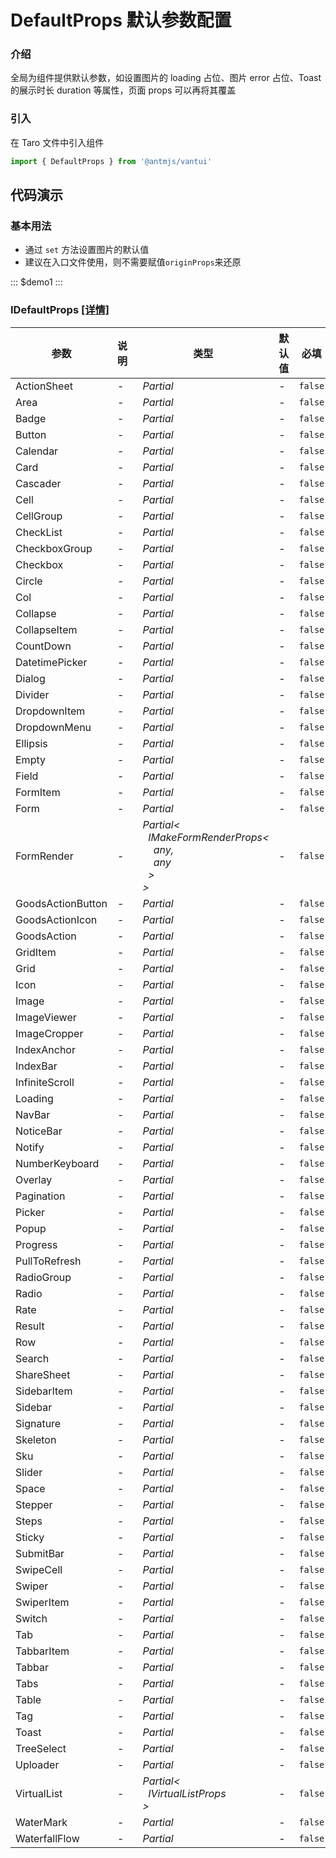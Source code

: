 # DefaultProps 默认参数配置

### 介绍

全局为组件提供默认参数，如设置图片的 loading 占位、图片 error 占位、Toast 的展示时长 duration 等属性，页面 props 可以再将其覆盖

### 引入

在 Taro 文件中引入组件

```js
import { DefaultProps } from '@antmjs/vantui'
```

## 代码演示

### 基本用法

- 通过 `set` 方法设置图片的默认值
- 建议在入口文件使用，则不需要赋值`originProps`来还原

::: $demo1 :::

### IDefaultProps [[详情]](https://github.com/AntmJS/vantui/tree/main/packages/vantui/types/default-props.d.ts)

| 参数              | 说明 | 类型                                                                                                                                                                                                                   | 默认值 | 必填    |
| ----------------- | ---- | ---------------------------------------------------------------------------------------------------------------------------------------------------------------------------------------------------------------------- | ------ | ------- |
| ActionSheet       | -    | _&nbsp;&nbsp;Partial<ActionSheetProps><br/>_                                                                                                                                                                           | -      | `false` |
| Area              | -    | _&nbsp;&nbsp;Partial<AreaProps><br/>_                                                                                                                                                                                  | -      | `false` |
| Badge             | -    | _&nbsp;&nbsp;Partial<BadgeProps><br/>_                                                                                                                                                                                 | -      | `false` |
| Button            | -    | _&nbsp;&nbsp;Partial<ButtonProps><br/>_                                                                                                                                                                                | -      | `false` |
| Calendar          | -    | _&nbsp;&nbsp;Partial<CalendarProps><br/>_                                                                                                                                                                              | -      | `false` |
| Card              | -    | _&nbsp;&nbsp;Partial<CardProps><br/>_                                                                                                                                                                                  | -      | `false` |
| Cascader          | -    | _&nbsp;&nbsp;Partial<CascaderProps><br/>_                                                                                                                                                                              | -      | `false` |
| Cell              | -    | _&nbsp;&nbsp;Partial<CellProps><br/>_                                                                                                                                                                                  | -      | `false` |
| CellGroup         | -    | _&nbsp;&nbsp;Partial<CellGroupProps><br/>_                                                                                                                                                                             | -      | `false` |
| CheckList         | -    | _&nbsp;&nbsp;Partial<CheckListProps><br/>_                                                                                                                                                                             | -      | `false` |
| CheckboxGroup     | -    | _&nbsp;&nbsp;Partial<CheckboxGroupProps><br/>_                                                                                                                                                                         | -      | `false` |
| Checkbox          | -    | _&nbsp;&nbsp;Partial<CheckboxProps><br/>_                                                                                                                                                                              | -      | `false` |
| Circle            | -    | _&nbsp;&nbsp;Partial<CircleProps><br/>_                                                                                                                                                                                | -      | `false` |
| Col               | -    | _&nbsp;&nbsp;Partial<ColProps><br/>_                                                                                                                                                                                   | -      | `false` |
| Collapse          | -    | _&nbsp;&nbsp;Partial<CollapseProps><br/>_                                                                                                                                                                              | -      | `false` |
| CollapseItem      | -    | _&nbsp;&nbsp;Partial<CollapseItemProps><br/>_                                                                                                                                                                          | -      | `false` |
| CountDown         | -    | _&nbsp;&nbsp;Partial<CountDownProps><br/>_                                                                                                                                                                             | -      | `false` |
| DatetimePicker    | -    | _&nbsp;&nbsp;Partial<DatetimePickerProps><br/>_                                                                                                                                                                        | -      | `false` |
| Dialog            | -    | _&nbsp;&nbsp;Partial<DialogProps><br/>_                                                                                                                                                                                | -      | `false` |
| Divider           | -    | _&nbsp;&nbsp;Partial<DividerProps><br/>_                                                                                                                                                                               | -      | `false` |
| DropdownItem      | -    | _&nbsp;&nbsp;Partial<DropdownItemProps><br/>_                                                                                                                                                                          | -      | `false` |
| DropdownMenu      | -    | _&nbsp;&nbsp;Partial<DropdownMenuProps><br/>_                                                                                                                                                                          | -      | `false` |
| Ellipsis          | -    | _&nbsp;&nbsp;Partial<EllipsisProps><br/>_                                                                                                                                                                              | -      | `false` |
| Empty             | -    | _&nbsp;&nbsp;Partial<EmptyProps><br/>_                                                                                                                                                                                 | -      | `false` |
| Field             | -    | _&nbsp;&nbsp;Partial<FieldProps><br/>_                                                                                                                                                                                 | -      | `false` |
| FormItem          | -    | _&nbsp;&nbsp;Partial<FormItemProps><br/>_                                                                                                                                                                              | -      | `false` |
| Form              | -    | _&nbsp;&nbsp;Partial<FormProps><br/>_                                                                                                                                                                                  | -      | `false` |
| FormRender        | -    | _&nbsp;&nbsp;Partial<<br/>&nbsp;&nbsp;&nbsp;&nbsp;IMakeFormRenderProps<<br/>&nbsp;&nbsp;&nbsp;&nbsp;&nbsp;&nbsp;any,<br/>&nbsp;&nbsp;&nbsp;&nbsp;&nbsp;&nbsp;any<br/>&nbsp;&nbsp;&nbsp;&nbsp;><br/>&nbsp;&nbsp;><br/>_ | -      | `false` |
| GoodsActionButton | -    | _&nbsp;&nbsp;Partial<GoodsActionButtonProps><br/>_                                                                                                                                                                     | -      | `false` |
| GoodsActionIcon   | -    | _&nbsp;&nbsp;Partial<GoodsActionIconProps><br/>_                                                                                                                                                                       | -      | `false` |
| GoodsAction       | -    | _&nbsp;&nbsp;Partial<GoodsActionProps><br/>_                                                                                                                                                                           | -      | `false` |
| GridItem          | -    | _&nbsp;&nbsp;Partial<GridItemProps><br/>_                                                                                                                                                                              | -      | `false` |
| Grid              | -    | _&nbsp;&nbsp;Partial<GridProps><br/>_                                                                                                                                                                                  | -      | `false` |
| Icon              | -    | _&nbsp;&nbsp;Partial<IconProps><br/>_                                                                                                                                                                                  | -      | `false` |
| Image             | -    | _&nbsp;&nbsp;Partial<ImageProps><br/>_                                                                                                                                                                                 | -      | `false` |
| ImageViewer       | -    | _&nbsp;&nbsp;Partial<ImageViewerProps><br/>_                                                                                                                                                                           | -      | `false` |
| ImageCropper      | -    | _&nbsp;&nbsp;Partial<ImageCropperProps><br/>_                                                                                                                                                                          | -      | `false` |
| IndexAnchor       | -    | _&nbsp;&nbsp;Partial<IndexAnchorProps><br/>_                                                                                                                                                                           | -      | `false` |
| IndexBar          | -    | _&nbsp;&nbsp;Partial<IndexBarProps><br/>_                                                                                                                                                                              | -      | `false` |
| InfiniteScroll    | -    | _&nbsp;&nbsp;Partial<InfiniteScrollProps><br/>_                                                                                                                                                                        | -      | `false` |
| Loading           | -    | _&nbsp;&nbsp;Partial<LoadingProps><br/>_                                                                                                                                                                               | -      | `false` |
| NavBar            | -    | _&nbsp;&nbsp;Partial<NavBarProps><br/>_                                                                                                                                                                                | -      | `false` |
| NoticeBar         | -    | _&nbsp;&nbsp;Partial<NoticeBarProps><br/>_                                                                                                                                                                             | -      | `false` |
| Notify            | -    | _&nbsp;&nbsp;Partial<NotifyProps><br/>_                                                                                                                                                                                | -      | `false` |
| NumberKeyboard    | -    | _&nbsp;&nbsp;Partial<NumberKeyboardProps><br/>_                                                                                                                                                                        | -      | `false` |
| Overlay           | -    | _&nbsp;&nbsp;Partial<OverlayProps><br/>_                                                                                                                                                                               | -      | `false` |
| Pagination        | -    | _&nbsp;&nbsp;Partial<PaginationProps><br/>_                                                                                                                                                                            | -      | `false` |
| Picker            | -    | _&nbsp;&nbsp;Partial<PickerProps><br/>_                                                                                                                                                                                | -      | `false` |
| Popup             | -    | _&nbsp;&nbsp;Partial<PopupProps><br/>_                                                                                                                                                                                 | -      | `false` |
| Progress          | -    | _&nbsp;&nbsp;Partial<ProgressProps><br/>_                                                                                                                                                                              | -      | `false` |
| PullToRefresh     | -    | _&nbsp;&nbsp;Partial<IPullToRefreshProps><br/>_                                                                                                                                                                        | -      | `false` |
| RadioGroup        | -    | _&nbsp;&nbsp;Partial<RadioGroupProps><br/>_                                                                                                                                                                            | -      | `false` |
| Radio             | -    | _&nbsp;&nbsp;Partial<RadioProps><br/>_                                                                                                                                                                                 | -      | `false` |
| Rate              | -    | _&nbsp;&nbsp;Partial<RateProps><br/>_                                                                                                                                                                                  | -      | `false` |
| Result            | -    | _&nbsp;&nbsp;Partial<IResultProps><br/>_                                                                                                                                                                               | -      | `false` |
| Row               | -    | _&nbsp;&nbsp;Partial<RowProps><br/>_                                                                                                                                                                                   | -      | `false` |
| Search            | -    | _&nbsp;&nbsp;Partial<SearchProps><br/>_                                                                                                                                                                                | -      | `false` |
| ShareSheet        | -    | _&nbsp;&nbsp;Partial<ShareSheetProps><br/>_                                                                                                                                                                            | -      | `false` |
| SidebarItem       | -    | _&nbsp;&nbsp;Partial<SidebarItemProps><br/>_                                                                                                                                                                           | -      | `false` |
| Sidebar           | -    | _&nbsp;&nbsp;Partial<SidebarProps><br/>_                                                                                                                                                                               | -      | `false` |
| Signature         | -    | _&nbsp;&nbsp;Partial<ISignatureProps><br/>_                                                                                                                                                                            | -      | `false` |
| Skeleton          | -    | _&nbsp;&nbsp;Partial<SkeletonProps><br/>_                                                                                                                                                                              | -      | `false` |
| Sku               | -    | _&nbsp;&nbsp;Partial<SkuProps><br/>_                                                                                                                                                                                   | -      | `false` |
| Slider            | -    | _&nbsp;&nbsp;Partial<SliderProps><br/>_                                                                                                                                                                                | -      | `false` |
| Space             | -    | _&nbsp;&nbsp;Partial<SpaceProps><br/>_                                                                                                                                                                                 | -      | `false` |
| Stepper           | -    | _&nbsp;&nbsp;Partial<StepperProps><br/>_                                                                                                                                                                               | -      | `false` |
| Steps             | -    | _&nbsp;&nbsp;Partial<StepsProps><br/>_                                                                                                                                                                                 | -      | `false` |
| Sticky            | -    | _&nbsp;&nbsp;Partial<StickyProps><br/>_                                                                                                                                                                                | -      | `false` |
| SubmitBar         | -    | _&nbsp;&nbsp;Partial<SubmitBarProps><br/>_                                                                                                                                                                             | -      | `false` |
| SwipeCell         | -    | _&nbsp;&nbsp;Partial<SwipeCellProps><br/>_                                                                                                                                                                             | -      | `false` |
| Swiper            | -    | _&nbsp;&nbsp;Partial<SwiperProps><br/>_                                                                                                                                                                                | -      | `false` |
| SwiperItem        | -    | _&nbsp;&nbsp;Partial<SwiperItemProps><br/>_                                                                                                                                                                            | -      | `false` |
| Switch            | -    | _&nbsp;&nbsp;Partial<SwitchProps><br/>_                                                                                                                                                                                | -      | `false` |
| Tab               | -    | _&nbsp;&nbsp;Partial<TabProps><br/>_                                                                                                                                                                                   | -      | `false` |
| TabbarItem        | -    | _&nbsp;&nbsp;Partial<TabbarItemProps><br/>_                                                                                                                                                                            | -      | `false` |
| Tabbar            | -    | _&nbsp;&nbsp;Partial<TabbarProps><br/>_                                                                                                                                                                                | -      | `false` |
| Tabs              | -    | _&nbsp;&nbsp;Partial<TabsProps><br/>_                                                                                                                                                                                  | -      | `false` |
| Table             | -    | _&nbsp;&nbsp;Partial<ITableProps><br/>_                                                                                                                                                                                | -      | `false` |
| Tag               | -    | _&nbsp;&nbsp;Partial<TagProps><br/>_                                                                                                                                                                                   | -      | `false` |
| Toast             | -    | _&nbsp;&nbsp;Partial<ToastProps><br/>_                                                                                                                                                                                 | -      | `false` |
| TreeSelect        | -    | _&nbsp;&nbsp;Partial<TreeSelectProps><br/>_                                                                                                                                                                            | -      | `false` |
| Uploader          | -    | _&nbsp;&nbsp;Partial<UploaderProps><br/>_                                                                                                                                                                              | -      | `false` |
| VirtualList       | -    | _&nbsp;&nbsp;Partial<<br/>&nbsp;&nbsp;&nbsp;&nbsp;IVirtualListProps<any><br/>&nbsp;&nbsp;><br/>_                                                                                                                       | -      | `false` |
| WaterMark         | -    | _&nbsp;&nbsp;Partial<WaterMarkProps><br/>_                                                                                                                                                                             | -      | `false` |
| WaterfallFlow     | -    | _&nbsp;&nbsp;Partial<WaterfallFlowProps><br/>_                                                                                                                                                                         | -      | `false` |
